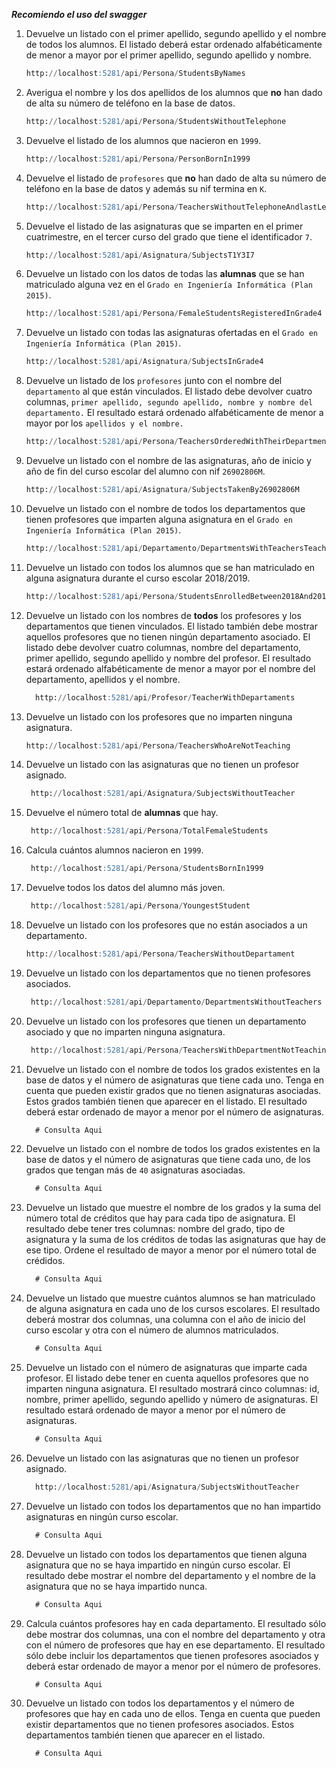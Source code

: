 ***Recomiendo el uso del swagger***

1. Devuelve un listado con el primer apellido, segundo apellido y el nombre de todos los alumnos. El listado deberá estar ordenado alfabéticamente de menor a mayor por el primer apellido, segundo apellido y nombre.

    ```sql
    http://localhost:5281/api/Persona/StudentsByNames
    ```

2. Averigua el nombre y los dos apellidos de los alumnos que **no** han dado de alta su número de teléfono en la base de datos.

    ```sql
    http://localhost:5281/api/Persona/StudentsWithoutTelephone
    ```

3. Devuelve el listado de los alumnos que nacieron en `1999`.

    ```sql
    http://localhost:5281/api/Persona/PersonBornIn1999
    ```

4. Devuelve el listado de `profesores` que **no** han dado de alta su número de teléfono en la base de datos y además su nif termina en `K`.

    ```sql
    http://localhost:5281/api/Persona/TeachersWithoutTelephoneAndlastLetterOfNifK
    ```

5. Devuelve el listado de las asignaturas que se imparten en el primer cuatrimestre, en el tercer curso del grado que tiene el identificador `7`.

    ```sql
    http://localhost:5281/api/Asignatura/SubjectsT1Y3I7
    ```

6. Devuelve un listado con los datos de todas las **alumnas** que se han matriculado alguna vez en el `Grado en Ingeniería Informática (Plan 2015)`.

    ```sql
    http://localhost:5281/api/Persona/FemaleStudentsRegisteredInGrade4
    ```

7. Devuelve un listado con todas las asignaturas ofertadas en el `Grado en Ingeniería Informática (Plan 2015)`.

    ```sql
    http://localhost:5281/api/Asignatura/SubjectsInGrade4
    ```

8. Devuelve un listado de los `profesores` junto con el nombre del `departamento` al que están vinculados. El listado debe devolver cuatro columnas, `primer apellido, segundo apellido, nombre y nombre del departamento.` El resultado estará ordenado alfabéticamente de menor a mayor por los `apellidos y el nombre.`

    ```sql
    http://localhost:5281/api/Persona/TeachersOrderedWithTheirDepartments
    ```

9. Devuelve un listado con el nombre de las asignaturas, año de inicio y año de fin del curso escolar del alumno con nif `26902806M`.

    ```sql
    http://localhost:5281/api/Asignatura/SubjectsTakenBy26902806M
    ```

10. Devuelve un listado con el nombre de todos los departamentos que tienen profesores que imparten alguna asignatura en el `Grado en Ingeniería Informática (Plan 2015)`.

     ```sql
     http://localhost:5281/api/Departamento/DepartmentsWithTeachersTeachingAtGrade4
     ```

11. Devuelve un listado con todos los alumnos que se han matriculado en alguna asignatura durante el curso escolar 2018/2019.

     ```sql
    http://localhost:5281/api/Persona/StudentsEnrolledBetween2018And2019
     ```

12. Devuelve un listado con los nombres de **todos** los profesores y los departamentos que tienen vinculados. El listado también debe mostrar aquellos profesores que no tienen ningún departamento asociado. El listado debe devolver cuatro columnas, nombre del departamento, primer apellido, segundo apellido y nombre del profesor. El resultado estará ordenado alfabéticamente de menor a mayor por el nombre del departamento, apellidos y el nombre.

     ```sql
       http://localhost:5281/api/Profesor/TeacherWithDepartaments
     ```

13. Devuelve un listado con los profesores que no imparten ninguna asignatura.

     ```sql
     http://localhost:5281/api/Persona/TeachersWhoAreNotTeaching
     ```

14. Devuelve un listado con las asignaturas que no tienen un profesor asignado.

     ```sql
      http://localhost:5281/api/Asignatura/SubjectsWithoutTeacher
     ```

15. Devuelve el número total de **alumnas** que hay.

     ```sql
      http://localhost:5281/api/Persona/TotalFemaleStudents
     ```

16. Calcula cuántos alumnos nacieron en `1999`.

     ```sql
      http://localhost:5281/api/Persona/StudentsBornIn1999
     ```

17. Devuelve todos los datos del alumno más joven.

     ```sql
      http://localhost:5281/api/Persona/YoungestStudent
     ```

18. Devuelve un listado con los profesores que no están asociados a un departamento.

     ```sql
     http://localhost:5281/api/Persona/TeachersWithoutDepartament
     ```

19. Devuelve un listado con los departamentos que no tienen profesores asociados.

     ```sql
      http://localhost:5281/api/Departamento/DepartmentsWithoutTeachers
     ```

20. Devuelve un listado con los profesores que tienen un departamento asociado y que no imparten ninguna asignatura.

     ```sql
      http://localhost:5281/api/Persona/TeachersWithDepartmentNotTeaching
     ```

21. Devuelve un listado con el nombre de todos los grados existentes en la base de datos y el número de asignaturas que tiene cada uno. Tenga en cuenta que pueden existir grados que no tienen asignaturas asociadas. Estos grados también tienen que aparecer en el listado. El resultado deberá estar ordenado de mayor a menor por el número de asignaturas.

     ```sql
       # Consulta Aqui
     ```

22. Devuelve un listado con el nombre de todos los grados existentes en la base de datos y el número de asignaturas que tiene cada uno, de los grados que tengan más de `40` asignaturas asociadas.

     ```sql
       # Consulta Aqui
     ```

23. Devuelve un listado que muestre el nombre de los grados y la suma del número total de créditos que hay para cada tipo de asignatura. El resultado debe tener tres columnas: nombre del grado, tipo de asignatura y la suma de los créditos de todas las asignaturas que hay de ese tipo. Ordene el resultado de mayor a menor por el número total de crédidos.

     ```sql
       # Consulta Aqui
     ```

24. Devuelve un listado que muestre cuántos alumnos se han matriculado de alguna asignatura en cada uno de los cursos escolares. El resultado deberá mostrar dos columnas, una columna con el año de inicio del curso escolar y otra con el número de alumnos matriculados.

     ```sql
       # Consulta Aqui
     ```

25. Devuelve un listado con el número de asignaturas que imparte cada profesor. El listado debe tener en cuenta aquellos profesores que no imparten ninguna asignatura. El resultado mostrará cinco columnas: id, nombre, primer apellido, segundo apellido y número de asignaturas. El resultado estará ordenado de mayor a menor por el número de asignaturas.

     ```sql
       # Consulta Aqui
     ```

26. Devuelve un listado con las asignaturas que no tienen un profesor asignado.

     ```sql
       http://localhost:5281/api/Asignatura/SubjectsWithoutTeacher
     ```

27. Devuelve un listado con todos los departamentos que no han impartido asignaturas en ningún curso escolar.

     ```sql
       # Consulta Aqui
     ```
28. Devuelve un listado con todos los departamentos que tienen alguna asignatura que no se haya impartido en ningún curso escolar. El resultado debe mostrar el nombre del departamento y el nombre de la asignatura que no se haya impartido nunca.

     ```sql
       # Consulta Aqui
     ```
29. Calcula cuántos profesores hay en cada departamento. El resultado sólo debe mostrar dos columnas, una con el nombre del departamento y otra con el número de profesores que hay en ese departamento. El resultado sólo debe incluir los departamentos que tienen profesores asociados y deberá estar ordenado de mayor a menor por el número de profesores.

     ```sql
       # Consulta Aqui
     ```
30. Devuelve un listado con todos los departamentos y el número de profesores que hay en cada uno de ellos. Tenga en cuenta que pueden existir departamentos que no tienen profesores asociados. Estos departamentos también tienen que aparecer en el listado.

     ```sql
       # Consulta Aqui
     ```
